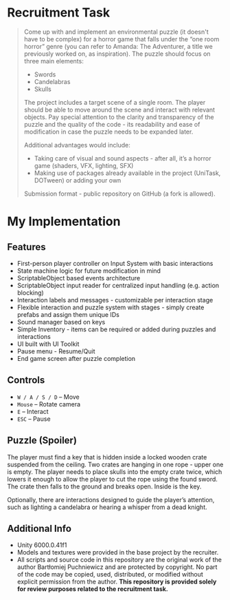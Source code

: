 # Recruitment Task

>Come up with and implement an environmental puzzle (it doesn't have to be complex) for a horror game that falls under the “one room horror” genre (you can refer to Amanda: The Adventurer, a title we previously worked on, as inspiration).
>The puzzle should focus on three main elements:
>- Swords
>- Candelabras
>- Skulls
>  
>The project includes a target scene of a single room. The player should be able to move around the scene and interact with relevant objects.
>Pay special attention to the clarity and transparency of the puzzle and the quality of the code - its readability and ease of modification in case the puzzle needs to be expanded later.
>
>Additional advantages would include:
>- Taking care of visual and sound aspects - after all, it’s a horror game (shaders, VFX, lighting, SFX)
>- Making use of packages already available in the project (UniTask, DOTween) or adding your own
>
>Submission format - public repository on GitHub (a fork is allowed).

# My Implementation
## Features
- First-person player controller on Input System with basic interactions
- State machine logic for future modification in mind
- ScriptableObject based events architecture
- ScriptableObject input reader for centralized input handling (e.g. action blocking)
- Interaction labels and messages - customizable per interaction stage
- Flexible interaction and puzzle system with stages - simply create prefabs and assign them unique IDs
- Sound manager based on keys
- Simple Inventory - items can be required or added during puzzles and interactions
- UI built with UI Toolkit
- Pause menu - Resume/Quit
- End game screen after puzzle completion

## Controls

- `W / A / S / D` – Move  
- `Mouse` – Rotate camera  
- `E` – Interact  
- `ESC` – Pause

## Puzzle (Spoiler)
The player must find a key that is hidden inside a locked wooden crate suspended from the ceiling.
Two crates are hanging in one rope - upper one is empty. The player needs to place skulls into the empty crate twice, which lowers it enough to allow the player to cut the rope using the found sword.
The crate then falls to the ground and breaks open. Inside is the key.

Optionally, there are interactions designed to guide the player’s attention, such as lighting a candelabra or hearing a whisper from a dead knight.

## Additional Info
- Unity 6000.0.41f1
- Models and textures were provided in the base project by the recruiter.
- All scripts and source code in this repository are the original work of the author Bartłomiej Puchniewicz and are protected by copyright.
No part of the code may be copied, used, distributed, or modified without explicit permission from the author.
**This repository is provided solely for review purposes related to the recruitment task.**

